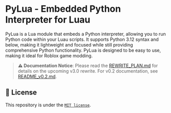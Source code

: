 # PyLua - Embedded Python Interpreter for Luau

PyLua is a Lua module that embeds a Python interpreter, allowing you to run Python code within your Luau scripts. It supports Python 3.12 syntax and below, making it lightweight and focused while still providing comprehensive Python functionality. PyLua is designed to be easy to use, making it ideal for Roblox game modding.

> **⚠️ Documentation Notice**: Please read the [REWRITE_PLAN.md](InternalDocs/REWRITE_PLAN.md) for details on the upcoming v3.0 rewrite. For v0.2 documentation, see [README_v0.2.md](README_v0.2.md).

## 📝 License

This repository is under the [`MIT license`](./LICENSE).
